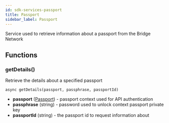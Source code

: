 ```yaml
---
id: sdk-services-passport
title: Passport
sidebar_label: Passport
---
```

Service used to retrieve information about a passport from the Bridge Network
## Functions
### getDetails()
Retrieve the details about a specified passport
```
async getDetails(passport, passphrase, passportId)
```
- **passport** (<a href='sdk-models-passport'>Passport</a>) - passport context used for API authentication
- **passphrase** (string) - password used to unlock context passport private key
- **passportId** (string) - the passport id to request information about
